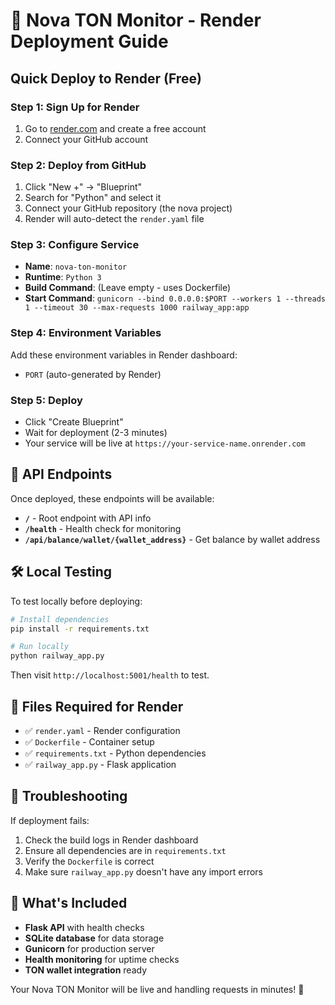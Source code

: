 # 🚀 Nova TON Monitor - Render Deployment Guide

## Quick Deploy to Render (Free)

### Step 1: Sign Up for Render
1. Go to [render.com](https://render.com) and create a free account
2. Connect your GitHub account

### Step 2: Deploy from GitHub
1. Click "New +" → "Blueprint"
2. Search for "Python" and select it
3. Connect your GitHub repository (the nova project)
4. Render will auto-detect the `render.yaml` file

### Step 3: Configure Service
- **Name**: `nova-ton-monitor`
- **Runtime**: `Python 3`
- **Build Command**: (Leave empty - uses Dockerfile)
- **Start Command**: `gunicorn --bind 0.0.0.0:$PORT --workers 1 --threads 1 --timeout 30 --max-requests 1000 railway_app:app`

### Step 4: Environment Variables
Add these environment variables in Render dashboard:
- `PORT` (auto-generated by Render)

### Step 5: Deploy
- Click "Create Blueprint"
- Wait for deployment (2-3 minutes)
- Your service will be live at `https://your-service-name.onrender.com`

## 🔗 API Endpoints

Once deployed, these endpoints will be available:

- **`/`** - Root endpoint with API info
- **`/health`** - Health check for monitoring
- **`/api/balance/wallet/{wallet_address}`** - Get balance by wallet address

## 🛠️ Local Testing

To test locally before deploying:

```bash
# Install dependencies
pip install -r requirements.txt

# Run locally
python railway_app.py
```

Then visit `http://localhost:5001/health` to test.

## 📝 Files Required for Render

- ✅ `render.yaml` - Render configuration
- ✅ `Dockerfile` - Container setup
- ✅ `requirements.txt` - Python dependencies
- ✅ `railway_app.py` - Flask application

## 🚨 Troubleshooting

If deployment fails:
1. Check the build logs in Render dashboard
2. Ensure all dependencies are in `requirements.txt`
3. Verify the `Dockerfile` is correct
4. Make sure `railway_app.py` doesn't have any import errors

## 🎯 What's Included

- **Flask API** with health checks
- **SQLite database** for data storage
- **Gunicorn** for production server
- **Health monitoring** for uptime checks
- **TON wallet integration** ready

Your Nova TON Monitor will be live and handling requests in minutes! 🎉
